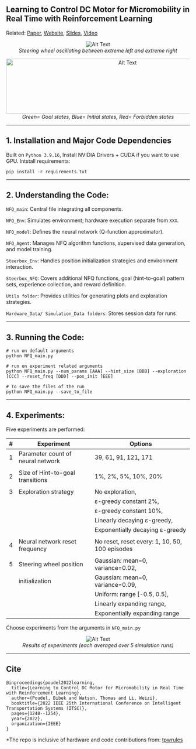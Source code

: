 ## Learning to Control DC Motor for Micromobility in Real Time with Reinforcement Learning

Related: [Paper](https://arxiv.org/abs/2108.00138),  [Website](https://stars-cs.github.io/projects/2022-06-poudel2022nfq),  [Slides](https://raw.githubusercontent.com/poudel-bibek/poudel-bibek.github.io/main/hosted_files/Other_files/NFQ_Golf_Cart.pdf), [Video](https://www.youtube.com/watch?v=TgZS54wQ3ss)


<p align="center">
  <img src="https://github.com/poudel-bibek/NFQ_Golf_Cart/blob/main/site_assets/oscillate_small.gif?raw=true" alt="Alt Text">
  <br>
  <i>Steering wheel oscillating between extreme left and extreme right</i>
</p>

<p align="center">
  <img src="https://github.com/poudel-bibek/NFQ_Golf_Cart/blob/main/site_assets/various_states.png?raw=true" width="650" height="150" alt="Alt Text">
  <br>
  <i>Green= Goal states, Blue= Initial states, Red= Forbidden states</i>
</p>

------
## 1. Installation and Major Code Dependencies

Built on `Python 3.9.16`, Install NVIDIA Drivers + CUDA if you want to use GPU.
Intstall requirements:

```
pip install -r requirements.txt 
```

------
## 2. Understanding the Code:

`NFQ_main`: Central file integrating all components.

`NFQ_Env`: Simulates environment; hardware execution separate from `XXX`.

`NFQ_model`: Defines the neural network (Q-function approximator).

`NFQ_Agent`: Manages NFQ algorithm functions, supervised data generation, and model training.

`Steerbox_Env`: Handles position initialization strategies and environment interaction.

`Steerbox_NFQ`: Covers additional NFQ functions, goal (hint-to-goal) pattern sets, experience collection, and reward definition.

`Utils folder`: Provides utilities for generating plots and exploration strategies.

`Hardware_Data/ Simulation_Data folders`: Stores session data for runs

------
## 3. Running the Code:

```
# run on default arguments
python NFQ_main.py 

# run on experiment related arguments
python NFQ_main.py --num_params [AAA] --hint_size [BBB] --exploration [CCC] --reset_freq [DDD] --pos_init [EEE]

# To save the files of the run
python NFQ_main.py --save_to_file
```

------
## 4. Experiments:

Five experiments are performed: 

| # | Experiment                        | Options                                                           |
|---|-----------------------------------|-------------------------------------------------------------------|
| 1 | Parameter count of neural network | 39, 61, 91, 121, 171                                              |
|   |                                   |                                                                   |
| 2 | Size of Hint-to-goal transitions  | 1%, 2%, 5%, 10%, 20%                                              |
|   |                                   |                                                                   |
| 3 | Exploration strategy              | No exploration,                                                   |
|   |                                   | ε-greedy constant 2%,                                            |
|   |                                   | ε-greedy constant 10%,                                            |
|   |                                   | Linearly decaying ε-greedy,                                       |
|   |                                   | Exponentially decaying ε-greedy                                   |
|   |                                   |                                                                   |
| 4 | Neural network reset frequency    | No reset, reset every: 1, 10, 50, 100 episodes                    |
|   |                                   |                                                                   |
| 5 | Steering wheel position           | Gaussian: mean=0, variance=0.02,                                  |
|   | initialization                    | Gaussian: mean=0, variance=0.09,                                  |
|   |                                   | Uniform: range [-0.5, 0.5],                                       |
|   |                                   | Linearly expanding range,                                         |
|   |                                   | Exponentially expanding range                                     |

Choose experiments from the arguments in `NFQ_main.py`

<p align="center">
  <img src="https://github.com/poudel-bibek/NFQ_Golf_Cart/blob/main/site_assets/experiments.png?raw=true" alt="Alt Text">
  <br>
  <i>Results of experiments (each averaged over 5 simulation runs)</i>
</p>

-------
## Cite

```
@inproceedings{poudel2022learning,
  title={Learning to Control DC Motor for Micromobility in Real Time with Reinforcement Learning},
  author={Poudel, Bibek and Watson, Thomas and Li, Weizi},
  booktitle={2022 IEEE 25th International Conference on Intelligent Transportation Systems (ITSC)},
  pages={1248--1254},
  year={2022},
  organization={IEEE}
}
```

*The repo is inclusive of hardware and code contributions from: [tpwrules](https://github.com/tpwrules)
